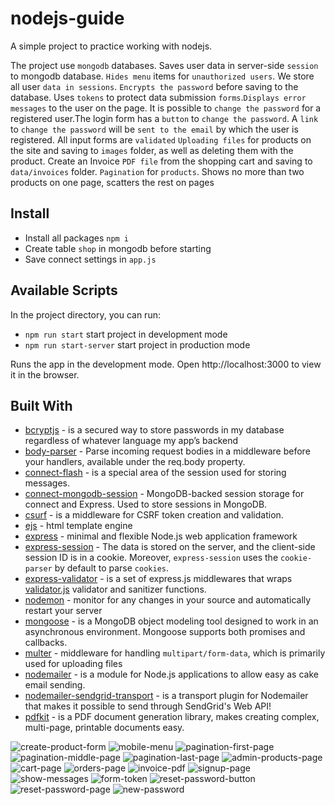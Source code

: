 # nodejs-guide

A simple project to practice working with nodejs.

The project use `mongodb` databases.
Saves user data in server-side `session` to mongodb database.
`Hides menu` items for `unauthorized users`. 
We store all user `data in sessions`.
`Encrypts the password` before saving to the database. Uses `tokens` to protect data submission `forms`.`Displays error messages` to the user on the page.
It is possible to `change the password` for a registered user.The login form has a `button` to `change the password`. A `link` to `change the password` will be `sent to the email` by which the user is registered.
All input forms are `validated`
`Uploading files` for products on the site and saving to `images` folder, as well as deleting them with the product. Create an Invoice `PDF file` from the shopping cart and saving to `data/invoices` folder.
`Pagination` for `products`. Shows no more than two products on one page, scatters the rest on pages


## Install
* Install all packages  `npm i`
* Create table `shop` in mongodb before starting
* Save connect settings in `app.js`


## Available Scripts
In the project directory, you can run:
* `npm run start` start project in development mode
* `npm run start-server` start project in production mode

Runs the app in the development mode. Open http://localhost:3000 to view it in the browser.


## Built With
* [bcryptjs](https://github.com/dcodeIO/bcrypt.js) - is a secured way to store passwords in my database regardless of whatever language my app’s backend
* [body-parser](https://github.com/expressjs/body-parser) - Parse incoming request bodies in a middleware before your handlers, available under the req.body property.
* [connect-flash](https://github.com/jaredhanson/connect-flash) - is a special area of the session used for storing messages.
* [connect-mongodb-session](https://github.com/mongodb-js/connect-mongodb-session) - MongoDB-backed session storage for connect and Express. Used to store sessions in MongoDB.
* [csurf](https://github.com/expressjs/csurf) - is a middleware for CSRF token creation and validation.
* [ejs](https://github.com/mde/ejs) - html template engine
* [express](https://expressjs.com/ru/) - minimal and flexible Node.js web application framework
* [express-session](https://github.com/expressjs/session) - The data is stored on the server, and the client-side session ID is in a cookie. Moreover, `express-session` uses the `cookie-parser` by default to parse `cookies`.
* [express-validator](https://express-validator.github.io/docs/) - is a set of express.js middlewares that wraps [validator.js](https://github.com/validatorjs/validator.js) validator and sanitizer functions.
* [nodemon](https://nodemon.io/) - monitor for any changes in your source and automatically restart your server
* [mongoose](https://mongoosejs.com/) -  is a MongoDB object modeling tool designed to work in an asynchronous environment. Mongoose supports both promises and callbacks.
* [multer](https://github.com/expressjs/multer) - middleware for handling `multipart/form-data`, which is primarily used for uploading files
* [nodemailer](https://nodemailer.com/about/) - is a module for Node.js applications to allow easy as cake email sending.
* [nodemailer-sendgrid-transport](https://github.com/sendgrid/nodemailer-sendgrid-transport) - is a transport plugin for Nodemailer that makes it possible to send through SendGrid's Web API!
* [pdfkit](https://github.com/foliojs/pdfkit) -  is a PDF document generation library, makes creating complex, multi-page, printable documents easy.



![create-product-form](./templates/create-product-form.jpg)
![mobile-menu](./templates/mobile-menu.jpg)
![pagination-first-page](./templates/pagination-first-page.jpg)
![pagination-middle-page](./templates/pagination-middle-page.jpg)
![pagination-last-page](./templates/pagination-last-page.jpg)
![admin-products-page](./templates/admin-products.jpg)
![cart-page](./templates/cart-page.jpg)
![orders-page](./templates/orders-page.jpg)
![invoice-pdf](./templates/invoice-pdf.jpg)
![signup-page](./templates/1.signpup-page.jpg)
![show-messages](./templates/2.show-messages.jpg)
![form-token](./templates/3.form-token.jpg)
![reset-password-button](./templates/4.reset-password-button.jpg)
![reset-password-page](./templates/5.reset-password-page.jpg)
![new-password](./templates/6.new-password.jpg)

